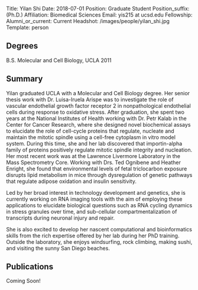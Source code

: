 Title: Yilan Shi
Date: 2018-07-01
Position: Graduate Student
Position_suffix: (Ph.D.)
Affiliation: Biomedical Sciences
Email: yis215 at ucsd.edu
Fellowship:
Alumni_or_current: Current
Headshot: /images/people/yilan_shi.jpg
Template: person
<!-- Status: draft -->

## Degrees

B.S. Molecular and Cell Biology, UCLA 2011<br>

## Summary

Yilan graduated UCLA with a Molecular and Cell Biology degree. Her senior thesis work with Dr. Luisa-Iruela Arispe was to investigate the role of vascular endothelial growth factor receptor 2 in nonpathological endothelial cells during response to oxidative stress. After graduation, she spent two years at the National Institutes of Health working with Dr. Petr Kalab in the Center for Cancer Research, where she designed novel biochemical assays to elucidate the role of cell-cycle proteins that regulate, nucleate and maintain the mitotic spindle using a cell-free cytoplasm in vitro model system. During this time, she and her lab discovered that importin-alpha family of proteins positively regulate mitotic spindle integrity and nucleation. Her most recent work was at the Lawrence Livermore Laboratory in the Mass Spectrometry Core. Working with Drs. Ted Ognibene and Heather Enright, she found that environmental levels of fetal triclocarbon exposure disrupts lipid metabolism in mice through dysregulation of genetic pathways that regulate adipose oxidation and insulin sensitivity. 

Led by her broad interest in technology development and genetics, she is currently working on RNA imaging tools with the aim of employing these applications to elucidate biological questions such as RNA cycling dynamics in stress granules over time, and sub-cellular compartmentalization of transcripts during neuronal injury and repair. 

She is also excited to develop her nascent computational and bioinformatics skills from the rich expertise offered by her lab during her PhD training. Outside the laboratory, she enjoys windsurfing, rock climbing, making sushi, and visiting the sunny San Diego beaches. 

## Publications
Coming Soon!